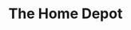 ---
title: "The Home Depot"
url: /jacksonville/the-home-depot-atlantic-boulevard/
shop: doityourself
---